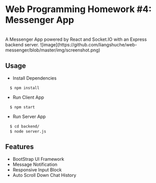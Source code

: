 # Web Programming Homework #4: Messenger App
<br>
A Messenger App powered by React and Socket.IO with an Express backend server.
![image](https://github.com/liangshuche/web-messenger/blob/master/img/screenshot.png)
<br>

## Usage
- Install Dependencies
```
  $ npm install
```
- Run Client App
```
  $ npm start
```
- Run Server App
```
  $ cd backend/
  $ node server.js 
```

## Features
- BootStrap UI Framework
- Message Notification
- Responsive Input Block
- Auto Scroll Down Chat History

<br>
